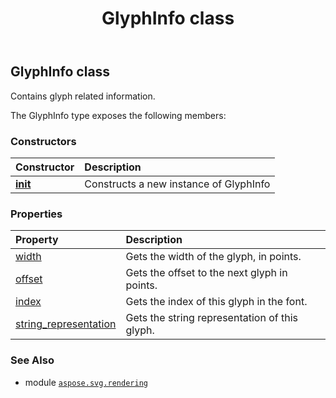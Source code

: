 ﻿---
title: GlyphInfo class
second_title: Aspose.SVG for Python via .NET API References
description: 
type: docs
weight: 40
url: /python-net/aspose.svg.rendering/glyphinfo/
is_root: false
---

## GlyphInfo class

Contains glyph related information.



The GlyphInfo type exposes the following members:

### Constructors
| Constructor | Description |
| :- | :- |
| [__init__](/svg/python-net/aspose.svg.rendering/glyphinfo/__init__/#) | Constructs a new instance of GlyphInfo |


### Properties
| Property | Description |
| :- | :- |
| [width](/svg/python-net/aspose.svg.rendering/glyphinfo/width) | Gets the width of the glyph, in points. |
| [offset](/svg/python-net/aspose.svg.rendering/glyphinfo/offset) | Gets the offset to the next glyph in points. |
| [index](/svg/python-net/aspose.svg.rendering/glyphinfo/index) | Gets the index of this glyph in the font. |
| [string_representation](/svg/python-net/aspose.svg.rendering/glyphinfo/string_representation) | Gets the string representation of this glyph. |



### See Also
* module [`aspose.svg.rendering`](..)
